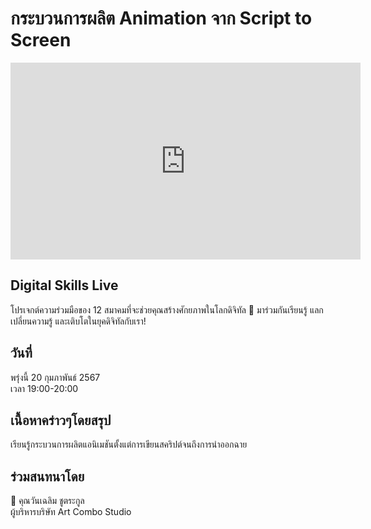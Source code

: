 # กระบวนการผลิต Animation จาก Script to Screen

<iframe width="560" height="315" src="https://www.youtube.com/embed/CvmeIY73sL0?si=BT-2BQbgRlLPg9HR" title="YouTube video player" frameborder="0" allow="accelerometer; autoplay; clipboard-write; encrypted-media; gyroscope; picture-in-picture; web-share" referrerpolicy="strict-origin-when-cross-origin" allowfullscreen></iframe>

## Digital Skills Live
โปรเจกต์ความร่วมมือของ 12 สมาคมที่จะช่วยคุณสร้างศักยภาพในโลกดิจิทัล 🚀
มาร่วมกันเรียนรู้ แลกเปลี่ยนความรู้ และเติบโตในยุคดิจิทัลกับเรา!

## วันที่
พรุ่งนี้ 20 กุมภาพันธ์ 2567  
เวลา 19:00-20:00

## เนื้อหาคร่าวๆโดยสรุป
เรียนรู้กระบวนการผลิตแอนิเมชันตั้งแต่การเขียนสคริปต์จนถึงการนำออกฉาย

## ร่วมสนทนาโดย
🔹 คุณวันเฉลิม ชูตระกูล  
ผู้บริหารบริษัท Art Combo Studio